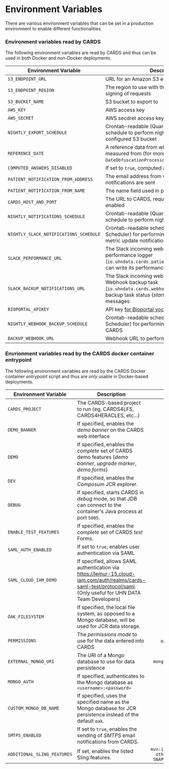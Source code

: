 # Environment Variables

There are various environment variables that can be set in a production environment to enable different functionalities.

### Environment variables read by CARDS
The following environment variables are read by CARDS and thus can be used in both Docker and non-Docker deployments.

| Environment Variable | Description | Sample |
| ------------- | ----------- | -----: |
| `S3_ENDPOINT_URL` | URL for an Amazon S3 endpoint to export data to | `https://sns.us-west-1.amazonaws.com` |
| `S3_ENDPOINT_REGION` | The region to use with the above for SigV4 signing of requests | `us-west-1` |
| `S3_BUCKET_NAME` | S3 bucket to export to | `uhn` |
| `AWS_KEY` | AWS access key | |
| `AWS_SECRET` | AWS secdret access key | |
| `NIGHTLY_EXPORT_SCHEDULE` | Crontab-readable (Quartz Job Scheduler) schedule to perform nightly export to the configured S3 bucket | `0 0 6 \* \* ? \*` |
| `REFERENCE_DATE` | A reference data from which all dates are to be measured from (for more details, see `DateObfuscationProcessor.java`) | `2020-01-01` |
| `COMPUTED_ANSWERS_DISABLED` | If set to `true`, computed answers are disabled | `true` |
| `PATIENT_NOTIFICATION_FROM_ADDRESS` | The email address from which patient notifications are sent | `datapro@uhn.ca` |
| `PATIENT_NOTIFICATION_FROM_NAME` | The name field used in patient notification emails | `UHN DATAPRO` |
| `CARDS_HOST_AND_PORT` | The URL to CARDS, required when emails are enabled | `localhost:8080` |
| `NIGHTLY_NOTIFICATIONS_SCHEDULE` | Crontab-readable (Quartz Job Scheduler) schedule to perform nightly notification emails | `0 0 6 * * ? *` |
| `NIGHTLY_SLACK_NOTIFICATIONS_SCHEDULE` | Crontab-readable schedule (Quartz Job Scheduler) for performing Slack performance metric update notification messages | `0 0 6 * * ? *` |
| `SLACK_PERFORMANCE_URL` | The Slack incoming webhook URL which the performance logger (`io.uhndata.cards.patients.slacknotifications`) can write its performance update messages to | `https://hooks.slack.com/services/ery8974/342rUYEiue/KJHkggI8973130DddE3r` |
| `SLACK_BACKUP_NOTIFICATIONS_URL` | The Slack incoming webhook URL which the Webhook backup task (`io.uhndata.cards.webhookbackup`) uses to log its backup task status (_started_/_completed_/_failed_) messages | `https://hooks.slack.com/services/ery8974/342rUYEiue/KJHkggI8973130DddE3r` |
| `BIOPORTAL_APIKEY` | API key [for Bioportal vocabularies](https://data.bioontology.org/documentation) | |
| `NIGHTLY_WEBHOOK_BACKUP_SCHEDULE` | Crontab-readable schedule (Quartz Job Scheduler) for performing Webhook backups of CARDS | `0 0 6 * * ? *` |
| `BACKUP_WEBHOOK_URL` | Webhook URL to perform backups of CARDS to | `http://localhost:8012` |

### Envrionment variables read by the CARDS docker container entrypoint
The following environment variables are read by the CARDS Docker container _entrypoint_ script and thus are _only_ usable in Docker-based deployments.

| Environment Variable | Description | Sample |
| ------------- | ----------- | -----: |
| `CARDS_PROJECT` | The CARDS-based project to run (eg. CARDS4LFS, CARDS4HERACLES, etc...) | `cards4proms` |
| `DEMO_BANNER` | If specified, enables the _demo banner_ on the CARDS web interface | `true` |
| `DEMO` | If specified, enables the _complete_ set of CARDS demo features (_demo banner_, _upgrade marker_, _demo forms_) | `true` |
| `DEV` | If specified, enables the _Composum_ JCR explorer. | `true` |
| `DEBUG` | If specified, starts CARDS in _debug_ mode, so that JDB can connect to the container's Java process at port `5005`. | `true` |
| `ENABLE_TEST_FEATURES` | If specified, enables the _complete_ set of CARDS _test_ Forms. | `true` |
| `SAML_AUTH_ENABLED` | If set to `true`, enables user authentication via SAML | `true` |
| `SAML_CLOUD_IAM_DEMO` | If specified, allows SAML authentication via https://lemur-15.cloud-iam.com/auth/realms/cards-saml-test/protocol/saml. (Only useful for UHN DATA Team Developers) | `true` |
| `OAK_FILESYSTEM` | If specified, the local file system, as opposed to a Mongo database, will be used for JCR data storage. | `true` |
| `PERMISSIONS` | The _permissions mode_ to use for the data entered into CARDS | `open`, `trusted`, `ownership` |
| `EXTERNAL_MONGO_URI` | The URI of a Mongo database to use for data persistence | `mongodb.example.com:27017` |
| `MONGO_AUTH` | If specified, authenticates to the Mongo database as `<username>:<password>` | `mongouser:password` |
| `CUSTOM_MONGO_DB_NAME` | If specified, uses the specified name as the Mongo database for JCR persistence instead of the default `oak`. | `sling` |
| `SMTPS_ENABLED` | If set to `true`, enables the sending of _SMTPS_ email notifications from CARDS. | `true` |
| `ADDITIONAL_SLING_FEATURES` | If set, enables the listed Sling features. | `mvn:io.uhndata.cards/some-other-sling-feature/0.9-SNAPSHOT/slingosgifeature` |